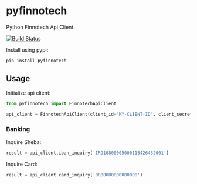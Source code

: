 # pyfinnotech

Python Finnotech Api Client

[![Build Status](https://travis-ci.org/mahdi13/pyfinnotech.svg?branch=master)](https://travis-ci.org/mahdi13/pyfinnotech)

Install using pypi:
```shell script
pip install pyfinnotech
```

## Usage
Initialize api client:
```python
from pyfinnotech import FinnotechApiClient

api_client = FinnotechApiClient(client_id='MY-CLIENT-ID', client_secret='MY-CLIENT-SECRET')
```

### Banking
Inquire Sheba:
```python
result = api_client.iban_inquiry('IR910800005000115426432001')
```

Inquire Card:
```python
result = api_client.card_inquiry('0000000000000000')
```
